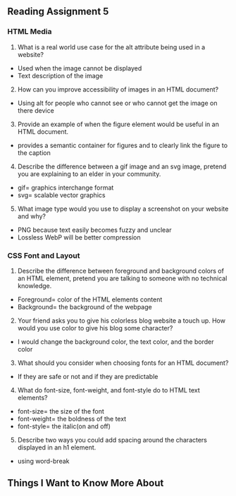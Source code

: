 ## Reading Assignment 5

### HTML Media

1. What is a real world use case for the alt attribute being used in a website?

- Used when the image cannot be displayed
- Text description of the image

2. How can you improve accessibility of images in an HTML document?

- Using alt for people who cannot see or who cannot get the image on there device

3. Provide an example of when the figure element would be useful in an HTML document.

- provides a semantic container for figures and to clearly link the figure to the caption

4. Describe the difference between a gif image and an svg image, pretend you are explaining to an elder in your community.

- gif= graphics interchange format
- svg= scalable vector graphics 

5. What image type would you use to display a screenshot on your website and why?

- PNG because text easily becomes fuzzy and unclear
- Lossless WebP will be better compression

### CSS Font and Layout

1. Describe the difference between foreground and background colors of an HTML element, pretend you are talking to someone with no technical knowledge.

- Foreground= color of the HTML elements content
- Background= the background of the webpage

2. Your friend asks you to give his colorless blog website a touch up. How would you use color to give his blog some character?

- I would change the background color, the text color, and the border color

3. What should you consider when choosing fonts for an HTML document?

- If they are safe or not and if they are predictable 

4. What do font-size, font-weight, and font-style do to HTML text elements?

- font-size= the size of the font
- font-weight= the boldness of the text
- font-style= the italic(on and off)

5. Describe two ways you could add spacing around the characters displayed in an h1 element.

- using word-break

## Things I Want to Know More About